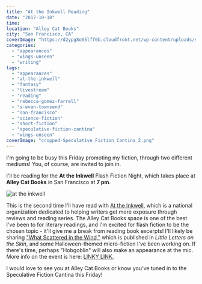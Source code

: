```yaml
---
title: "At the Inkwell Reading"
date: "2017-10-18"
time:
location: "Alley Cat Books"
city: "San Francisco, CA"
coverImage: "https://d2ypg8o05lff0b.cloudfront.net/wp-content/uploads/sites/3/2017/10/at-the-inkwell.jpg"
categories:
  - "appearances"
  - "wings-unseen"
  - "writing"
tags:
  - "appearances"
  - "at-the-inkwell"
  - "fantasy"
  - "livestream"
  - "reading"
  - "rebecca-gomez-farrell"
  - "s-evan-townsend"
  - "san-francisco"
  - "science-fiction"
  - "short-fiction"
  - "speculative-fiction-cantina"
  - "wings-unseen"
coverImage: "cropped-Speculative_Fiction_Cantina_2.png"
---
```


I'm going to be busy this Friday promoting my fiction, through two different mediums! You, of course, are invited to join in.

I'll be reading for the **At the Inkwell** Flash Fiction Night, which takes place at **Alley Cat Books** in San Francisco at **7 pm**.

![at the inkwell](https://d2ypg8o05lff0b.cloudfront.net/wp-content/uploads/sites/3/2017/10/at-the-inkwell.jpg)

This is the second time I'll have read with [At the Inkwell,](http://attheinkwell.com/) which is a national organization dedicated to helping writers get more exposure through reviews and reading series. The Alley Cat Books space is one of the best I've been to for literary readings, and I'm excited for flash fiction to be the chosen topic - it'll give me a break from reading book excerpts! I'll likely be sharing ["What Scattered in the Wind,"](/creative-works/what-scattered-in-the-wind-in-little-letters-on-the-skin-a/) which is published in _Little Letters on the Skin_, and some Halloween-themed micro-fiction I've been working on. If there's time, perhaps "Hobgoblin" will also make an appearance at the mic. More info on the event is here: [LINKY LINK.](https://www.facebook.com/events/146538699277520/)

I would love to see you at Alley Cat Books or know you've tuned in to the Speculative Fiction Cantina this Friday!
